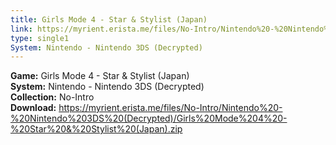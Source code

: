 ```yaml
---
title: Girls Mode 4 - Star & Stylist (Japan)
link: https://myrient.erista.me/files/No-Intro/Nintendo%20-%20Nintendo%203DS%20(Decrypted)/Girls%20Mode%204%20-%20Star%20&%20Stylist%20(Japan).zip
type: single1
System: Nintendo - Nintendo 3DS (Decrypted)
---
```

<b>Game:</b> Girls Mode 4 - Star & Stylist (Japan)<br>
<b>System:</b> Nintendo - Nintendo 3DS (Decrypted)<br>
<b>Collection:</b> No-Intro<br>
<b>Download:</b> https://myrient.erista.me/files/No-Intro/Nintendo%20-%20Nintendo%203DS%20(Decrypted)/Girls%20Mode%204%20-%20Star%20&%20Stylist%20(Japan).zip